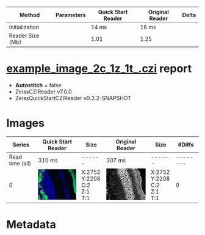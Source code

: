 |  Method            | Parameters       | Quick Start Reader | Original Reader | Delta  |
| -------------------|------------------|--------------------|-----------------|------- |
| Initialization     |                  |14 ms|16 ms|        |
| Reader Size (Mb)     |                  |1.01|1.25|        |
# [example_image_2c_1z_1t_.czi](https://zenodo.org/record/5172827/files/example_image_2c_1z_1t_.czi) report
 - **Autostitch** = false
 - ZeissCZIReader v7.0.0
 - ZeissQuickStartCZIReader v0.2.2-SNAPSHOT

# Images 

| Series            | Quick Start Reader | Size | Original Reader | Size | #Diffs |
|-------------------|--------------------|------|-----------------|------|--------|
| Read time (all)   |310 ms|------|307 ms|------|--------|
|0|![example_image_2c_1z_1t_.quick_true.flat_true.stitch_false.series_0.jpg](example_image_2c_1z_1t_/example_image_2c_1z_1t_.quick_true.flat_true.stitch_false.series_0.jpg)|X:2752<br>Y:2208<br>C:2<br>Z:1<br>T:1|![example_image_2c_1z_1t_.quick_false.flat_true.stitch_false.series_0.jpg](example_image_2c_1z_1t_/example_image_2c_1z_1t_.quick_false.flat_true.stitch_false.series_0.jpg)|X:2752<br>Y:2208<br>C:2<br>Z:1<br>T:1|0|

# Metadata

